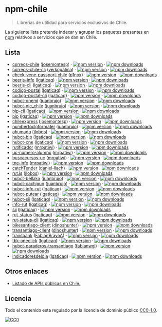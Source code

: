 npm-chile
=========

> Librerias de utilidad para servicios exclusivos de Chile.

La siguiente lista pretende indexar y agrupar los paquetes presentes en [npm](https://www.npmjs.com/) relativos a servicios que se dan en Chile. 

## Lista

- [correos-chile](https://www.npmjs.com/package/correos-chile) ([josemontesp](https://github.com/josemontesp)) 
· [![npm version](https://img.shields.io/npm/v/correos-chile.svg?style=flat-square)](https://www.npmjs.com/package/correos-chile) 
· [![npm downloads](https://img.shields.io/npm/dm/correos-chile.svg?style=flat-square)](https://www.npmjs.com/package/correos-chile)
- [correos-chile-cli](https://www.npmjs.com/package/correos-chile-cli) ([yerkopalma](https://github.com/YerkoPalma)) 
· [![npm version](https://img.shields.io/npm/v/correos-chile-cli.svg?style=flat-square)](https://www.npmjs.com/package/correos-chile-cli) 
· [![npm downloads](https://img.shields.io/npm/dm/correos-chile-cli.svg?style=flat-square)](https://www.npmjs.com/package/correos-chile-cli)
- [check-vene-passport-chile](https://www.npmjs.com/package/check-vene-passport-chile) ([p1nox](https://github.com/p1nox)) 
· [![npm version](https://img.shields.io/npm/v/check-vene-passport-chile.svg?style=flat-square)](https://www.npmjs.com/package/check-vene-passport-chile) 
· [![npm downloads](https://img.shields.io/npm/dm/check-vene-passport-chile.svg?style=flat-square)](https://www.npmjs.com/package/check-vene-passport-chile)
- [beerjs-info](https://www.npmjs.com/package/beerjs-info) ([lgaticaq](https://github.com/lgaticaq)) 
· [![npm version](https://img.shields.io/npm/v/beerjs-info.svg?style=flat-square)](https://www.npmjs.com/package/beerjs-info) 
· [![npm downloads](https://img.shields.io/npm/dm/beerjs-info.svg?style=flat-square)](https://www.npmjs.com/package/beerjs-info)
- [beerjs-cli](https://www.npmjs.com/package/beerjs-cli) ([lgaticaq](https://github.com/lgaticaq)) 
· [![npm version](https://img.shields.io/npm/v/beerjs-cli.svg?style=flat-square)](https://www.npmjs.com/package/beerjs-cli) 
· [![npm downloads](https://img.shields.io/npm/dm/beerjs-cli.svg?style=flat-square)](https://www.npmjs.com/package/beerjs-cli)
- [codigo-postal](https://www.npmjs.com/package/codigo-postal) ([lgaticaq](https://github.com/lgaticaq)) 
· [![npm version](https://img.shields.io/npm/v/codigo-postal.svg?style=flat-square)](https://www.npmjs.com/package/codigo-postal) 
· [![npm downloads](https://img.shields.io/npm/dm/codigo-postal.svg?style=flat-square)](https://www.npmjs.com/package/codigo-postal)
- [codigo-postal-cli](https://www.npmjs.com/package/codigo-postal-cli) ([lgaticaq](https://github.com/lgaticaq)) 
· [![npm version](https://img.shields.io/npm/v/codigo-postal-cli.svg?style=flat-square)](https://www.npmjs.com/package/codigo-postal-cli) 
· [![npm downloads](https://img.shields.io/npm/dm/codigo-postal-cli.svg?style=flat-square)](https://www.npmjs.com/package/codigo-postal-cli)
- [hubot-onemi](https://www.npmjs.com/package/hubot-onemi) ([juanbrujo](https://github.com/juanbrujo)) 
· [![npm version](https://img.shields.io/npm/v/hubot-onemi.svg?style=flat-square)](https://www.npmjs.com/package/hubot-onemi) 
· [![npm downloads](https://img.shields.io/npm/dm/hubot-onemi.svg?style=flat-square)](https://www.npmjs.com/package/hubot-onemi)
- [hubot-nic_chile](https://www.npmjs.com/package/hubot-nic_chile) ([juanbrujo](https://github.com/juanbrujo)) 
· [![npm version](https://img.shields.io/npm/v/hubot-nic_chile.svg?style=flat-square)](https://www.npmjs.com/package/hubot-nic_chile) 
· [![npm downloads](https://img.shields.io/npm/dm/hubot-nic_chile.svg?style=flat-square)](https://www.npmjs.com/package/hubot-nic_chile)
- [bip-cli](https://www.npmjs.com/package/bip-cli) ([lgaticaq](https://github.com/lgaticaq)) 
· [![npm version](https://img.shields.io/npm/v/bip-cli.svg?style=flat-square)](https://www.npmjs.com/package/bip-cli) 
· [![npm downloads](https://img.shields.io/npm/dm/bip-cli.svg?style=flat-square)](https://www.npmjs.com/package/bip-cli)
- [bip](https://www.npmjs.com/package/bip) ([lgaticaq](https://github.com/lgaticaq)) 
· [![npm version](https://img.shields.io/npm/v/bip.svg?style=flat-square)](https://www.npmjs.com/package/bip) 
· [![npm downloads](https://img.shields.io/npm/dm/bip.svg?style=flat-square)](https://www.npmjs.com/package/bip)
- [chileexpress](https://www.npmjs.com/package/chileexpress) ([josemontesp](https://github.com/josemontesp)) 
· [![npm version](https://img.shields.io/npm/v/chileexpress.svg?style=flat-square)](https://www.npmjs.com/package/chileexpress) 
· [![npm downloads](https://img.shields.io/npm/dm/chileexpress.svg?style=flat-square)](https://www.npmjs.com/package/chileexpress)
- [numbertoclpformater](https://www.npmjs.com/package/numbertoclpformater) ([juanbrujo](https://github.com/juanbrujo)) 
· [![npm version](https://img.shields.io/npm/v/numbertoclpformater.svg?style=flat-square)](https://www.npmjs.com/package/numbertoclpformater) 
· [![npm downloads](https://img.shields.io/npm/dm/numbertoclpformater.svg?style=flat-square)](https://www.npmjs.com/package/numbertoclpformater)
- [ahumada](https://www.npmjs.com/package/ahumada) ([jlobos](https://github.com/jlobos)) 
· [![npm version](https://img.shields.io/npm/v/ahumada.svg?style=flat-square)](https://www.npmjs.com/package/ahumada) 
· [![npm downloads](https://img.shields.io/npm/dm/ahumada.svg?style=flat-square)](https://www.npmjs.com/package/ahumada)
- [hubot-bip](https://www.npmjs.com/package/hubot-bip) ([lgaticaq](https://github.com/lgaticaq))
· [![npm version](https://img.shields.io/npm/v/hubot-bip.svg?style=flat-square)](https://www.npmjs.com/package/hubot-bip) 
· [![npm downloads](https://img.shields.io/npm/dm/hubot-bip.svg?style=flat-square)](https://www.npmjs.com/package/hubot-bip)
- [hubot-cne](https://www.npmjs.com/package/hubot-cne) ([lgaticaq](https://github.com/lgaticaq))
· [![npm version](https://img.shields.io/npm/v/hubot-cne.svg?style=flat-square)](https://www.npmjs.com/package/hubot-cne) 
· [![npm downloads](https://img.shields.io/npm/dm/hubot-cne.svg?style=flat-square)](https://www.npmjs.com/package/hubot-cne)
- [rutificador](https://www.npmjs.com/package/rutificador) ([mrpatiwi](https://github.com/mrpatiwi))
· [![npm version](https://img.shields.io/npm/v/rutificador.svg?style=flat-square)](https://www.npmjs.com/package/rutificador) 
· [![npm downloads](https://img.shields.io/npm/dm/rutificador.svg?style=flat-square)](https://www.npmjs.com/package/rutificador)
- [uc-numero-alumno](https://www.npmjs.com/package/uc-numero-alumno) ([mrpatiwi](https://github.com/mrpatiwi))
· [![npm version](https://img.shields.io/npm/v/uc-numero-alumno.svg?style=flat-square)](https://www.npmjs.com/package/uc-numero-alumno) 
· [![npm downloads](https://img.shields.io/npm/dm/uc-numero-alumno.svg?style=flat-square)](https://www.npmjs.com/package/uc-numero-alumno)
- [buscacursos-uc](https://www.npmjs.com/package/buscacursos-uc) ([mrpatiwi](https://github.com/mrpatiwi))
· [![npm version](https://img.shields.io/npm/v/buscacursos-uc.svg?style=flat-square)](https://www.npmjs.com/package/buscacursos-uc) 
· [![npm downloads](https://img.shields.io/npm/dm/buscacursos-uc.svg?style=flat-square)](https://www.npmjs.com/package/buscacursos-uc)
- [tne-info](https://www.npmjs.com/package/tne-info) ([mrpatiwi](https://github.com/mrpatiwi))
· [![npm version](https://img.shields.io/npm/v/tne-info.svg?style=flat-square)](https://www.npmjs.com/package/tne-info) 
· [![npm downloads](https://img.shields.io/npm/dm/tne-info.svg?style=flat-square)](https://www.npmjs.com/package/tne-info)
- [catchTender](https://www.npmjs.com/package/catchTender) ([daniel-llach](https://github.com/daniel-llach))
· [![npm version](https://img.shields.io/npm/v/catchTender.svg?style=flat-square)](https://www.npmjs.com/package/catchTender) 
· [![npm downloads](https://img.shields.io/npm/dm/catchTender.svg?style=flat-square)](https://www.npmjs.com/package/catchTender)
- [rut.js](https://www.npmjs.com/package/rut.js) ([jlobos](https://github.com/jlobos))
· [![npm version](https://img.shields.io/npm/v/rut.js.svg?style=flat-square)](https://www.npmjs.com/package/rut.js) 
· [![npm downloads](https://img.shields.io/npm/dm/rut.js.svg?style=flat-square)](https://www.npmjs.com/package/rut.js)
- [hubot-bellako](https://www.npmjs.com/package/hubot-bellako) ([juanbrujo](https://github.com/juanbrujo)) 
· [![npm version](https://img.shields.io/npm/v/hubot-bellako.svg?style=flat-square)](https://www.npmjs.com/package/hubot-bellako) 
· [![npm downloads](https://img.shields.io/npm/dm/hubot-bellako.svg?style=flat-square)](https://www.npmjs.com/package/hubot-bellako)
- [hubot-cachipun](https://www.npmjs.com/package/hubot-cachipun) ([juanbrujo](https://github.com/juanbrujo)) 
· [![npm version](https://img.shields.io/npm/v/hubot-cachipun.svg?style=flat-square)](https://www.npmjs.com/package/hubot-cachipun) 
· [![npm downloads](https://img.shields.io/npm/dm/hubot-cachipun.svg?style=flat-square)](https://www.npmjs.com/package/hubot-cachipun)
- [hubot-info-rut](https://www.npmjs.com/package/hubot-info-rut) ([lgaticaq](https://github.com/lgaticaq)) 
· [![npm version](https://img.shields.io/npm/v/hubot-info-rut.svg?style=flat-square)](https://www.npmjs.com/package/hubot-info-rut) 
· [![npm downloads](https://img.shields.io/npm/dm/hubot-info-rut.svg?style=flat-square)](https://www.npmjs.com/package/hubot-info-rut)
- [hubot-putear](https://www.npmjs.com/package/hubot-putear) ([lgaticaq](https://github.com/lgaticaq)) 
· [![npm version](https://img.shields.io/npm/v/hubot-putear.svg?style=flat-square)](https://www.npmjs.com/package/hubot-putear) 
· [![npm downloads](https://img.shields.io/npm/dm/hubot-putear.svg?style=flat-square)](https://www.npmjs.com/package/hubot-putear)
- [hubot-sii](https://www.npmjs.com/package/hubot-sii) ([lgaticaq](https://github.com/lgaticaq)) 
· [![npm version](https://img.shields.io/npm/v/hubot-sii.svg?style=flat-square)](https://www.npmjs.com/package/hubot-sii) 
· [![npm downloads](https://img.shields.io/npm/dm/hubot-sii.svg?style=flat-square)](https://www.npmjs.com/package/hubot-sii)
- [info-rut](https://www.npmjs.com/package/info-rut) ([lgaticaq](https://github.com/lgaticaq)) 
· [![npm version](https://img.shields.io/npm/v/info-rut.svg?style=flat-square)](https://www.npmjs.com/package/info-rut) 
· [![npm downloads](https://img.shields.io/npm/dm/info-rut.svg?style=flat-square)](https://www.npmjs.com/package/info-rut)
- [sii](https://www.npmjs.com/package/sii) ([lgaticaq](https://github.com/lgaticaq)) 
· [![npm version](https://img.shields.io/npm/v/sii.svg?style=flat-square)](https://www.npmjs.com/package/sii) 
· [![npm downloads](https://img.shields.io/npm/dm/sii.svg?style=flat-square)](https://www.npmjs.com/package/sii)
- [rut-status](https://www.npmjs.com/package/rut-status) ([lgaticaq](https://github.com/lgaticaq)) 
· [![npm version](https://img.shields.io/npm/v/rut-status.svg?style=flat-square)](https://www.npmjs.com/package/rut-status) 
· [![npm downloads](https://img.shields.io/npm/dm/rut-status.svg?style=flat-square)](https://www.npmjs.com/package/rut-status)
- [rut-status-cli](https://www.npmjs.com/package/rut-status-cli) ([lgaticaq](https://github.com/lgaticaq)) 
· [![npm version](https://img.shields.io/npm/v/rut-status-cli.svg?style=flat-square)](https://www.npmjs.com/package/rut-status-cli) 
· [![npm downloads](https://img.shields.io/npm/dm/rut-status-cli.svg?style=flat-square)](https://www.npmjs.com/package/rut-status-cli)
- [bikesantiago-client](https://www.npmjs.com/package/bikesantiago-client) ([dinoshunter](https://github.com/dinoshunter)) 
· [![npm version](https://img.shields.io/npm/v/bikesantiago-client.svg?style=flat-square)](https://www.npmjs.com/package/bikesantiago-client) 
· [![npm downloads](https://img.shields.io/npm/dm/bikesantiago-client.svg?style=flat-square)](https://www.npmjs.com/package/bikesantiago-client)
- [transantiago-client](https://www.npmjs.com/package/transantiago-client) ([dinoshunter](https://github.com/dinoshunter)) 
· [![npm version](https://img.shields.io/npm/v/transantiago-client.svg?style=flat-square)](https://www.npmjs.com/package/transantiago-client) 
· [![npm downloads](https://img.shields.io/npm/dm/transantiago-client.svg?style=flat-square)](https://www.npmjs.com/package/transantiago-client)
- [transbank](https://www.npmjs.com/package/transbank) ([FabianBravoA](https://github.com/FabianBravoA)) 
· [![npm version](https://img.shields.io/npm/v/transbank.svg?style=flat-square)](https://www.npmjs.com/package/transbank) 
· [![npm downloads](https://img.shields.io/npm/dm/transbank.svg?style=flat-square)](https://www.npmjs.com/package/transbank)
- [tbk-oneclick](https://www.npmjs.com/package/tbk-oneclick) ([lgaticaq](https://github.com/lgaticaq)) 
· [![npm version](https://img.shields.io/npm/v/tbk-oneclick.svg?style=flat-square)](https://www.npmjs.com/package/tbk-oneclick) 
· [![npm downloads](https://img.shields.io/npm/dm/tbk-oneclick.svg?style=flat-square)](https://www.npmjs.com/package/tbk-oneclick)
- [hubot-paraderos-transantiago](https://www.npmjs.com/package/hubot-paraderos-transantiago) ([fabianwgl](https://github.com/fabianwgl)) 
· [![npm version](https://img.shields.io/npm/v/hubot-paraderos-transantiago.svg?style=flat-square)](https://www.npmjs.com/package/hubot-paraderos-transantiago) 
· [![npm downloads](https://img.shields.io/npm/dm/hubot-paraderos-transantiago.svg?style=flat-square)](https://www.npmjs.com/package/hubot-paraderos-transantiago)
- [indicadoresdeldia](https://www.npmjs.com/package/indicadoresdeldia) ([lgaticaq](https://github.com/lgaticaq)) 
· [![npm version](https://img.shields.io/npm/v/indicadoresdeldia.svg?style=flat-square)](https://www.npmjs.com/package/indicadoresdeldia) 
· [![npm downloads](https://img.shields.io/npm/dm/indicadoresdeldia.svg?style=flat-square)](https://www.npmjs.com/package/indicadoresdeldia)

## Otros enlaces

- [Listado de APIs públicas en Chile.](https://github.com/juanbrujo/listado-apis-publicas-en-chile)

## Licencia

Todo el contenido esta regulado por la licencia de dominio público [CC0-1.0](https://spdx.org/licenses/CC0-1.0.html).

[![CC0](http://mirrors.creativecommons.org/presskit/buttons/88x31/svg/cc-zero.svg)](https://creativecommons.org/publicdomain/zero/1.0/)
